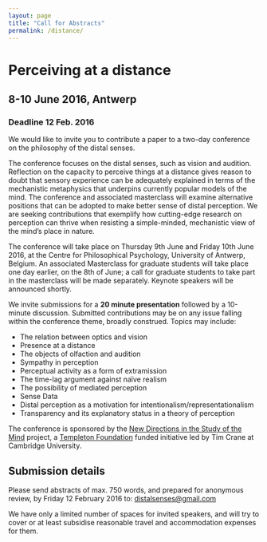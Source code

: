 ```yaml
---
layout: page
title: "Call for Abstracts"
permalink: /distance/
---
```


# Perceiving at a distance

## 8-10 June 2016, Antwerp

### Deadline 12 Feb. 2016

We would like to invite you to contribute a paper to a two-day conference on the philosophy of the distal senses. 

The conference focuses on the distal senses, such as vision and audition. Reflection on the capacity to perceive things at a distance gives reason to doubt that sensory experience can be adequately explained in terms of the mechanistic metaphysics that underpins currently popular models of the mind. The conference and associated masterclass will examine alternative positions that can be adopted to make better sense of distal perception. We are seeking contributions that exemplify how cutting-edge research on perception can thrive when resisting a simple-minded, mechanistic view of the mind’s place in nature. 

The conference will take place on Thursday 9th June and Friday 10th June 2016, at the Centre for Philosophical Psychology, University of Antwerp, Belgium. An associated Masterclass for graduate students will take place one day earlier, on the 8th of June; a call for graduate students to take part in the masterclass will be made separately. Keynote speakers will be announced shortly.

We invite submissions for a __20 minute presentation__ followed by a 10-minute discussion. Submitted contributions may be on any issue falling within the conference theme, broadly construed. Topics may include: 

- The relation between optics and vision 
- Presence at a distance
- The objects of olfaction and audition 
- Sympathy in perception 
- Perceptual activity as a form of extramission
- The time-lag argument against naïve realism
- The possibility of mediated perception
- Sense Data
- Distal perception as a motivation for intentionalism/representationalism
- Transparency and its explanatory status in a theory of perception

The conference is sponsored by the [New Directions in the Study of the Mind](http://www.newdirectionsproject.com) project, a [Templeton Foundation](http://www.templeton.org) funded initiative led by Tim Crane at Cambridge University.

## Submission details 

Please send abstracts of max. 750 words, and prepared for anonymous review, by Friday 12 February 2016 to: distalsenses@gmail.com

We have only a limited number of spaces for invited speakers, and will try to cover or at least subsidise reasonable travel and accommodation expenses for them.


